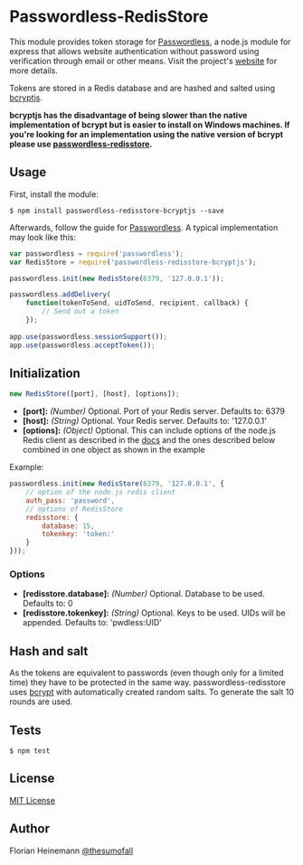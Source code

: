 # Passwordless-RedisStore

This module provides token storage for [Passwordless](https://github.com/florianheinemann/passwordless), a node.js module for express that allows website authentication without password using verification through email or other means. Visit the project's [website](https://passwordless.net) for more details.

Tokens are stored in a Redis database and are hashed and salted using [bcryptjs](https://github.com/dcodeIO/bcrypt.js/).

**bcryptjs has the disadvantage of being slower than the native implementation of bcrypt but is easier to install on Windows machines. If you're looking for an implementation using the native version of bcrypt please use [passwordless-redisstore](https://www.npmjs.org/package/passwordless-redisstore).**


## Usage

First, install the module:

`$ npm install passwordless-redisstore-bcryptjs --save`

Afterwards, follow the guide for [Passwordless](https://github.com/florianheinemann/passwordless). A typical implementation may look like this:

```javascript
var passwordless = require('passwordless');
var RedisStore = require('passwordless-redisstore-bcryptjs');

passwordless.init(new RedisStore(6379, '127.0.0.1'));

passwordless.addDelivery(
    function(tokenToSend, uidToSend, recipient, callback) {
        // Send out a token
    });
    
app.use(passwordless.sessionSupport());
app.use(passwordless.acceptToken());
```

## Initialization

```javascript
new RedisStore([port], [host], [options]);
```
* **[port]:** *(Number)* Optional. Port of your Redis server. Defaults to: 6379
* **[host]:** *(String)* Optional. Your Redis server. Defaults to: '127.0.0.1'
* **[options]:** *(Object)* Optional. This can include options of the node.js Redis client as described in the [docs](https://github.com/mranney/node_redis) and the ones described below combined in one object as shown in the example

Example:
```javascript
passwordless.init(new RedisStore(6379, '127.0.0.1', {
	// option of the node.js redis client
    auth_pass: 'password',
    // options of RedisStore
    redisstore: {
        database: 15,
        tokenkey: 'token:'
    }
}));
```

### Options
* **[redisstore.database]:** *(Number)* Optional. Database to be used. Defaults to: 0
* **[redisstore.tokenkey]:** *(String)* Optional. Keys to be used. UIDs will be appended. Defaults to: 'pwdless:UID'

## Hash and salt
As the tokens are equivalent to passwords (even though only for a limited time) they have to be protected in the same way. passwordless-redisstore uses [bcrypt](https://github.com/ncb000gt/node.bcrypt.js/) with automatically created random salts. To generate the salt 10 rounds are used.

## Tests

`$ npm test`

## License

[MIT License](http://opensource.org/licenses/MIT)

## Author
Florian Heinemann [@thesumofall](http://twitter.com/thesumofall/)
